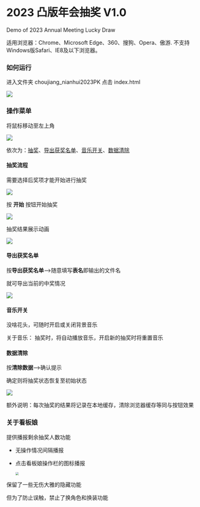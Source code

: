 # 2023 凸版年会抽奖 V1.0
Demo of 2023 Annual Meeting Lucky Draw 



适用浏览器：Chrome、Microsoft Edge、360、搜狗、Opera、傲游. 不支持Windows版Safari、IE8及以下浏览器。

### 如何运行

进入文件夹 choujiang_nianhui2023PK 点击 index.html

![](C:\Users\chensy\Pictures\如何运行.png)

### 操作菜单

将鼠标移动至左上角

![](C:\Users\chensy\Pictures\操作菜单.png)

依次为：[抽奖](#lottery)、[导出获奖名单](#export)、[音乐开关](#music)、[数据清除](#clear)

#### <a id="lottery">抽奖流程</a>

需要选择后奖项才能开始进行抽奖

![](C:\Users\chensy\Pictures\奖项.png)

按 **开始** 按钮开始抽奖

![](C:\Users\chensy\Pictures\抽奖动画中.png)

抽奖结果展示动画

![](C:\Users\chensy\Pictures\抽奖中.png)

#### <a id="export">导出获奖名单</a>

按**导出获奖名单**—>随意填写**表名**即输出的文件名

就可导出当前的中奖情况

![](C:\Users\chensy\Pictures\导出.png)

#### <a id="music">音乐开关</a> 

没啥花头，可随时开启或关闭背景音乐

关于音乐： 抽奖时，将自动播放音乐，开启新的抽奖时将重置音乐

#### <a id="clear">数据清除</a> 

按**清除数据**—>确认提示

确定则将抽奖状态恢复至初始状态

![](C:\Users\chensy\Pictures\清除.png)

额外说明：每次抽奖的结果将记录在本地缓存，清除浏览器缓存等同与按钮效果



### 关于看板娘

提供播报剩余抽奖人数功能

- 无操作情况间隔播报

- 点击看板娘操作栏的图标播报

  <img src="C:\Users\chensy\Pictures\抽奖剩余人数.png" style="zoom:50%;" />

  

  

保留了一些无伤大雅的隐藏功能

但为了防止误触，禁止了换角色和换装功能

